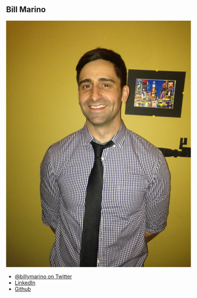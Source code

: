 Bill Marino
------------------

![](photos/bill-marino.jpg)

* [@billymarino on Twitter](https://twitter.com/billymarino)
* [LinkedIn](https://www.linkedin.com/in/billymarino)
* [Github](https://github.com/billmarino2)